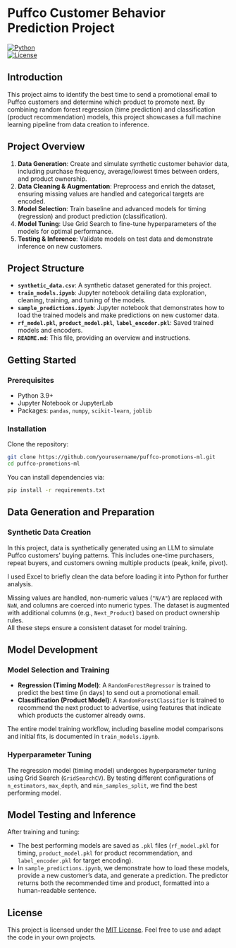 # Puffco Customer Behavior Prediction Project

[![Python](https://img.shields.io/badge/Python-3.9%2B-blue.svg)](https://www.python.org/downloads/)  
[![License](https://img.shields.io/badge/License-MIT-green.svg)](LICENSE)

## Introduction

This project aims to identify the best time to send a promotional email to Puffco customers and determine which product to promote next. By combining random forest regression (time prediction) and classification (product recommendation) models, this project showcases a full machine learning pipeline from data creation to inference.

## Project Overview

1. **Data Generation**: Create and simulate synthetic customer behavior data, including purchase frequency, average/lowest times between orders, and product ownership.
2. **Data Cleaning & Augmentation**: Preprocess and enrich the dataset, ensuring missing values are handled and categorical targets are encoded.
3. **Model Selection**: Train baseline and advanced models for timing (regression) and product prediction (classification).
4. **Model Tuning**: Use Grid Search to fine-tune hyperparameters of the models for optimal performance.
5. **Testing & Inference**: Validate models on test data and demonstrate inference on new customers.

## Project Structure

- **`synthetic_data.csv`**: A synthetic dataset generated for this project.
- **`train_models.ipynb`**: Jupyter notebook detailing data exploration, cleaning, training, and tuning of the models.
- **`sample_predictions.ipynb`**: Jupyter notebook that demonstrates how to load the trained models and make predictions on new customer data.
- **`rf_model.pkl`**, **`product_model.pkl`**, **`label_encoder.pkl`**: Saved trained models and encoders.
- **`README.md`**: This file, providing an overview and instructions.

## Getting Started

### Prerequisites

- Python 3.9+
- Jupyter Notebook or JupyterLab
- Packages: `pandas`, `numpy`, `scikit-learn`, `joblib`

### Installation

Clone the repository:

```bash
git clone https://github.com/yourusername/puffco-promotions-ml.git
cd puffco-promotions-ml
```

You can install dependencies via:

```bash
pip install -r requirements.txt
```

## Data Generation and Preparation

### Synthetic Data Creation

In this project, data is synthetically generated using an LLM to simulate Puffco customers’ buying patterns. This includes one-time purchasers, repeat buyers, and customers owning multiple products (peak, knife, pivot).

I used Excel to briefly clean the data before loading it into Python for further analysis.

Missing values are handled, non-numeric values (`"N/A"`) are replaced with `NaN`, and columns are coerced into numeric types. The dataset is augmented with additional columns (e.g., `Next_Product`) based on product ownership rules.  
All these steps ensure a consistent dataset for model training.

## Model Development

### Model Selection and Training

- **Regression (Timing Model)**: A `RandomForestRegressor` is trained to predict the best time (in days) to send out a promotional email.
- **Classification (Product Model)**: A `RandomForestClassifier` is trained to recommend the next product to advertise, using features that indicate which products the customer already owns.

The entire model training workflow, including baseline model comparisons and initial fits, is documented in `train_models.ipynb`.

### Hyperparameter Tuning

The regression model (timing model) undergoes hyperparameter tuning using Grid Search (`GridSearchCV`). By testing different configurations of `n_estimators`, `max_depth`, and `min_samples_split`, we find the best performing model.

## Model Testing and Inference

After training and tuning:

- The best performing models are saved as `.pkl` files (`rf_model.pkl` for timing, `product_model.pkl` for product recommendation, and `label_encoder.pkl` for target encoding).
- In `sample_predictions.ipynb`, we demonstrate how to load these models, provide a new customer’s data, and generate a prediction. The predictor returns both the recommended time and product, formatted into a human-readable sentence.


## License

This project is licensed under the [MIT License](LICENSE). Feel free to use and adapt the code in your own projects.

